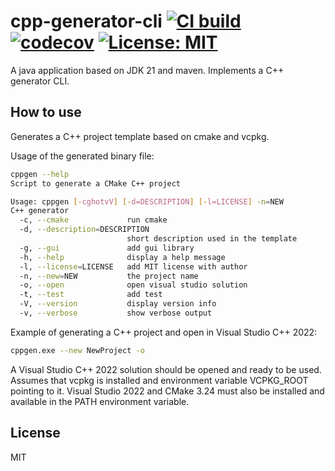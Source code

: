 # cpp-generator-cli [![CI build](https://github.com/mwthinker/cpp-generator-cli/actions/workflows/ci.yml/badge.svg)](https://github.com/mwthinker/cpp-generator-cli/actions/workflows/ci.yml) [![codecov](https://codecov.io/gh/mwthinker/cpp-generator-cli/graph/badge.svg?token=T6CE5XBPEQ)](https://codecov.io/gh/mwthinker/cpp-generator-cli) [![License: MIT](https://img.shields.io/badge/License-MIT-yellow.svg)](https://opensource.org/licenses/MIT)
A java application based on JDK 21 and maven. Implements a C++ generator CLI.

## How to use
Generates a C++ project template based on cmake and vcpkg.

Usage of the generated binary file:
```bash
cppgen --help
Script to generate a CMake C++ project

Usage: cppgen [-cghotvV] [-d=DESCRIPTION] [-l=LICENSE] -n=NEW
C++ generator
  -c, --cmake             run cmake
  -d, --description=DESCRIPTION
                          short description used in the template
  -g, --gui               add gui library
  -h, --help              display a help message
  -l, --license=LICENSE   add MIT license with author
  -n, --new=NEW           the project name
  -o, --open              open visual studio solution
  -t, --test              add test
  -V, --version           display version info
  -v, --verbose           show verbose output
```

Example of generating a C++ project and open in Visual Studio C++ 2022:
```bash
cppgen.exe --new NewProject -o
```

A Visual Studio C++ 2022 solution should be opened and ready to be used. Assumes that vcpkg is installed and environment variable VCPKG_ROOT pointing to it. Visual Studio 2022 and CMake 3.24 must also be installed and available in the PATH environment variable.

## License
MIT
